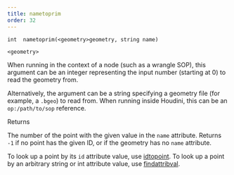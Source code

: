 ```yaml
---
title: nametoprim
order: 32
---
```

`int  nametoprim(<geometry>geometry, string name)`

`<geometry>`

When running in the context of a node (such as a wrangle SOP), this argument can be an integer representing the input number (starting at 0) to read the geometry from.

Alternatively, the argument can be a string specifying a geometry file (for example, a `.bgeo`) to read from. When running inside Houdini, this can be an `op:/path/to/sop` reference.

Returns

The number of the point with the given value in the `name` attribute. Returns `-1` if no point has the given ID, or if the geometry has no `name` attribute.

To look up a point by its `id` attribute value, use [idtopoint](idtopoint.html "Finds a point by its id attribute."). To look up a point by an arbitrary string or int attribute value, use [findattribval](findattribval.html "Finds a primitive/point/vertex that has a certain attribute value.").
